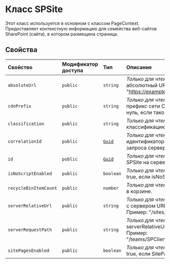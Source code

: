 # <a name="spsite-class"></a>Класс SPSite







Этот класс используется в основном с классом PageContext. Предоставляет контекстную информацию для семейства веб-сайтов SharePoint (сайта), в котором размещена страница.



## <a name="properties"></a>Свойства

| Свойство     | Модификатор доступа | Тип | Описание|
|:-------------|:----|:-------|:-----------|
|`absoluteUrl`     | `public` | `string` | _Только для чтения._ Возвращает абсолютный URL-адрес SPSite. Пример: "https://example.com/sites/PubSite". |
|`cdnPrefix`     | `public` | `string` | _Только для чтения._ Возвращает указанный префикс сети CDN для приложения или нуль, если такого не существует. |
|`classification`     | `public` | `string` | _Только для чтения._ Возвращает классификацию сайта. |
|`correlationId`     | `public` | [`Guid`](../sp-core-library/guid.md) | _Только для чтения._ Возвращает идентификатор корреляции для текущего запроса сервера. |
|`id`     | `public` | [`Guid`](../sp-core-library/guid.md) | _Только для чтения._ GUID, определяющий SPSite на сервере. |
|`isNoScriptEnabled`     | `public` | `boolean` | _Только для чтения._ Возвращает значение true, если isNoScript включен для SPSite. |
|`recycleBinItemCount`     | `public` | `number` | _Только для чтения._ Количество элементов в корзине. |
|`serverRelativeUrl`     | `public` | `string` | _Только для чтения._ Возвращает связанный с сервером URL-адрес для SPSite. Пример: "/sites/PubSite". |
|`serverRequestPath`     | `public` | `string` | _Только для чтения._ Возвращает serverRelativeUrl исходного запроса. Пример: "/teams/SPClientTest/SitePages/Home.aspx". |
|`sitePagesEnabled`     | `public` | `boolean` | _Только для чтения._ Возвращает значение true, если SitePages включен для SPSite. |







